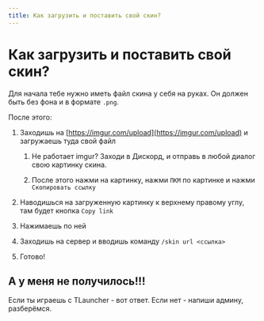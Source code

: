 ```yaml
---
title: Как загрузить и поставить свой скин?
---
```


# Как загрузить и поставить свой скин?

Для начала тебе нужно иметь файл скина у себя на руках. Он должен быть без фона и в формате `.png`.

После этого:

1. Заходишь на [https://imgur.com/upload](https://imgur.com/upload) и загружаешь туда свой файл

    1. Не работает imgur? Заходи в Дискорд, и отправь в любой диалог свою картинку скина.

    2. После этого нажми на картинку, нажми `ПКМ` по картинке и нажми `Скопировать ссылку`

2. Наводишься на загруженную картинку к верхнему правому углу, там будет кнопка `Copy link`

3. Нажимаешь по ней

4. Заходишь на сервер и вводишь команду `/skin url <ссылка>`

5. Готово!

## А у меня не получилось!!!

Если ты играешь с TLauncher - вот ответ. Если нет - напиши админу, разберёмся.